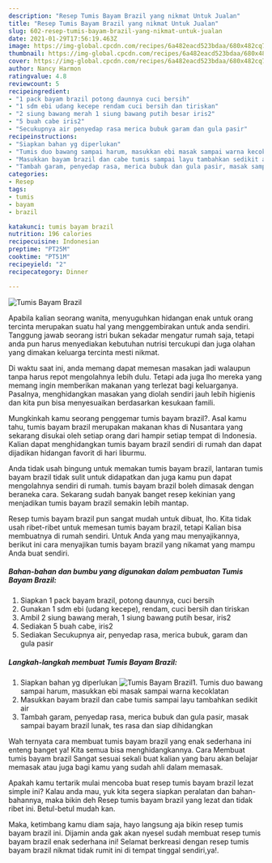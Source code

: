 ```yaml
---
description: "Resep Tumis Bayam Brazil yang nikmat Untuk Jualan"
title: "Resep Tumis Bayam Brazil yang nikmat Untuk Jualan"
slug: 602-resep-tumis-bayam-brazil-yang-nikmat-untuk-jualan
date: 2021-01-29T17:56:19.463Z
image: https://img-global.cpcdn.com/recipes/6a482eacd523bdaa/680x482cq70/tumis-bayam-brazil-foto-resep-utama.jpg
thumbnail: https://img-global.cpcdn.com/recipes/6a482eacd523bdaa/680x482cq70/tumis-bayam-brazil-foto-resep-utama.jpg
cover: https://img-global.cpcdn.com/recipes/6a482eacd523bdaa/680x482cq70/tumis-bayam-brazil-foto-resep-utama.jpg
author: Nancy Harmon
ratingvalue: 4.8
reviewcount: 5
recipeingredient:
- "1 pack bayam brazil potong daunnya cuci bersih"
- "1 sdm ebi udang kecepe rendam cuci bersih dan tiriskan"
- "2 siung bawang merah 1 siung bawang putih besar iris2"
- "5 buah cabe iris2"
- "Secukupnya air penyedap rasa merica bubuk garam dan gula pasir"
recipeinstructions:
- "Siapkan bahan yg diperlukan"
- "Tumis duo bawang sampai harum, masukkan ebi masak sampai warna kecoklatan"
- "Masukkan bayam brazil dan cabe tumis sampai layu tambahkan sedikit air"
- "Tambah garam, penyedap rasa, merica bubuk dan gula pasir, masak sampai bayam brazil lunak, tes rasa dan siap dihidangkan"
categories:
- Resep
tags:
- tumis
- bayam
- brazil

katakunci: tumis bayam brazil 
nutrition: 196 calories
recipecuisine: Indonesian
preptime: "PT25M"
cooktime: "PT51M"
recipeyield: "2"
recipecategory: Dinner

---
```



![Tumis Bayam Brazil](https://img-global.cpcdn.com/recipes/6a482eacd523bdaa/680x482cq70/tumis-bayam-brazil-foto-resep-utama.jpg)

Apabila kalian seorang wanita, menyuguhkan hidangan enak untuk orang tercinta merupakan suatu hal yang menggembirakan untuk anda sendiri. Tanggung jawab seorang istri bukan sekadar mengatur rumah saja, tetapi anda pun harus menyediakan kebutuhan nutrisi tercukupi dan juga olahan yang dimakan keluarga tercinta mesti nikmat.

Di waktu  saat ini, anda memang dapat memesan masakan jadi walaupun tanpa harus repot mengolahnya lebih dulu. Tetapi ada juga lho mereka yang memang ingin memberikan makanan yang terlezat bagi keluarganya. Pasalnya, menghidangkan masakan yang diolah sendiri jauh lebih higienis dan kita pun bisa menyesuaikan berdasarkan kesukaan famili. 



Mungkinkah kamu seorang penggemar tumis bayam brazil?. Asal kamu tahu, tumis bayam brazil merupakan makanan khas di Nusantara yang sekarang disukai oleh setiap orang dari hampir setiap tempat di Indonesia. Kalian dapat menghidangkan tumis bayam brazil sendiri di rumah dan dapat dijadikan hidangan favorit di hari liburmu.

Anda tidak usah bingung untuk memakan tumis bayam brazil, lantaran tumis bayam brazil tidak sulit untuk didapatkan dan juga kamu pun dapat mengolahnya sendiri di rumah. tumis bayam brazil boleh dimasak dengan beraneka cara. Sekarang sudah banyak banget resep kekinian yang menjadikan tumis bayam brazil semakin lebih mantap.

Resep tumis bayam brazil pun sangat mudah untuk dibuat, lho. Kita tidak usah ribet-ribet untuk memesan tumis bayam brazil, tetapi Kalian bisa membuatnya di rumah sendiri. Untuk Anda yang mau menyajikannya, berikut ini cara menyajikan tumis bayam brazil yang nikamat yang mampu Anda buat sendiri.

<!--inarticleads1-->

##### Bahan-bahan dan bumbu yang digunakan dalam pembuatan Tumis Bayam Brazil:

1. Siapkan 1 pack bayam brazil, potong daunnya, cuci bersih
1. Gunakan 1 sdm ebi (udang kecepe), rendam, cuci bersih dan tiriskan
1. Ambil 2 siung bawang merah, 1 siung bawang putih besar, iris2
1. Sediakan 5 buah cabe, iris2
1. Sediakan Secukupnya air, penyedap rasa, merica bubuk, garam dan gula pasir




<!--inarticleads2-->

##### Langkah-langkah membuat Tumis Bayam Brazil:

1. Siapkan bahan yg diperlukan
<img src="https://img-global.cpcdn.com/steps/e27005422c542ad9/160x128cq70/tumis-bayam-brazil-langkah-memasak-1-foto.jpg" alt="Tumis Bayam Brazil">1. Tumis duo bawang sampai harum, masukkan ebi masak sampai warna kecoklatan
1. Masukkan bayam brazil dan cabe tumis sampai layu tambahkan sedikit air
1. Tambah garam, penyedap rasa, merica bubuk dan gula pasir, masak sampai bayam brazil lunak, tes rasa dan siap dihidangkan




Wah ternyata cara membuat tumis bayam brazil yang enak sederhana ini enteng banget ya! Kita semua bisa menghidangkannya. Cara Membuat tumis bayam brazil Sangat sesuai sekali buat kalian yang baru akan belajar memasak atau juga bagi kamu yang sudah ahli dalam memasak.

Apakah kamu tertarik mulai mencoba buat resep tumis bayam brazil lezat simple ini? Kalau anda mau, yuk kita segera siapkan peralatan dan bahan-bahannya, maka bikin deh Resep tumis bayam brazil yang lezat dan tidak ribet ini. Betul-betul mudah kan. 

Maka, ketimbang kamu diam saja, hayo langsung aja bikin resep tumis bayam brazil ini. Dijamin anda gak akan nyesel sudah membuat resep tumis bayam brazil enak sederhana ini! Selamat berkreasi dengan resep tumis bayam brazil nikmat tidak rumit ini di tempat tinggal sendiri,ya!.


